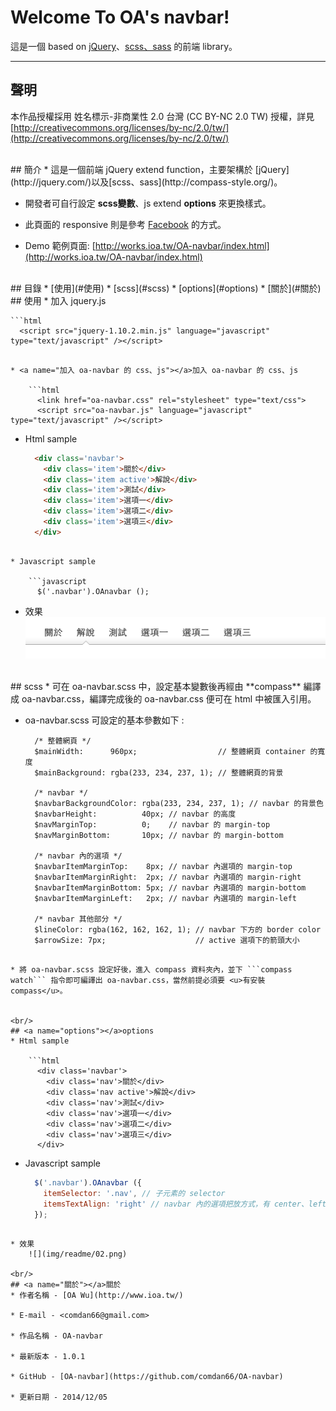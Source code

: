# Welcome To OA's navbar!
這是一個 based on [jQuery](http://jquery.com/)、[scss、sass](http://compass-style.org/) 的前端 library。 

---
## 聲明
本作品授權採用 姓名標示-非商業性 2.0 台灣 (CC BY-NC 2.0 TW) 授權，詳見 [http://creativecommons.org/licenses/by-nc/2.0/tw/](http://creativecommons.org/licenses/by-nc/2.0/tw/) 


<br/>
## 簡介
* 這是一個前端 jQuery extend function，主要架構於 [jQuery](http://jquery.com/)以及[scss、sass](http://compass-style.org/)。  

* 開發者可自行設定 **scss變數**、js extend **options** 來更換樣式。

* 此頁面的 responsive 則是參考 [Facebook](https://www.facebook.com/) 的方式。

* Demo 範例頁面: [http://works.ioa.tw/OA-navbar/index.html](http://works.ioa.tw/OA-navbar/index.html)


<br/>
## 目錄
* [使用](#使用)
* [scss](#scss)
* [options](#options)
* [關於](#關於)


<br/>
## <a name="使用"></a>使用
* 加入 jquery.js

	```html
	  <script src="jquery-1.10.2.min.js" language="javascript" type="text/javascript" /></script>		
```

* <a name="加入 oa-navbar 的 css、js"></a>加入 oa-navbar 的 css、js

	```html
	  <link href="oa-navbar.css" rel="stylesheet" type="text/css">
	  <script src="oa-navbar.js" language="javascript" type="text/javascript" /></script>
```

* Html sample

	```html
	  <div class='navbar'>
	    <div class='item'>關於</div>
	    <div class='item active'>解說</div>
	    <div class='item'>測試</div>
	    <div class='item'>選項一</div>
	    <div class='item'>選項二</div>
	    <div class='item'>選項三</div>
	  </div>
```

* Javascript sample

	```javascript
	  $('.navbar').OAnavbar ();
```

* 效果  
	![](img/readme/01.png)

<br/>
## <a name="scss"></a>scss
* 可在 oa-navbar.scss 中，設定基本變數後再經由 **compass** 編譯成 oa-navbar.css，編譯完成後的 oa-navbar.css 便可在 html 中被匯入引用。 

* oa-navbar.scss 可設定的基本參數如下 :

	```
	  /* 整體網頁 */
	  $mainWidth:      960px;                  // 整體網頁 container 的寬度
	  $mainBackground: rgba(233, 234, 237, 1); // 整體網頁的背景
 
	  /* navbar */
	  $navbarBackgroundColor: rgba(233, 234, 237, 1); // navbar 的背景色
	  $navbarHeight:          40px; // navbar 的高度
	  $navMarginTop:          0;    // navbar 的 margin-top
	  $navMarginBottom:       10px; // navbar 的 margin-bottom
 
	  /* navbar 內的選項 */
	  $navbarItemMarginTop:    8px; // navbar 內選項的 margin-top
	  $navbarItemMarginRight:  2px; // navbar 內選項的 margin-right
	  $navbarItemMarginBottom: 5px; // navbar 內選項的 margin-bottom
	  $navbarItemMarginLeft:   2px; // navbar 內選項的 margin-left
 
	  /* navbar 其他部分 */
	  $lineColor: rgba(162, 162, 162, 1); // navbar 下方的 border color
	  $arrowSize: 7px;                    // active 選項下的箭頭大小
```

* 將 oa-navbar.scss 設定好後，進入 compass 資料夾內，並下 ```compass watch``` 指令即可編譯出 oa-navbar.css，當然前提必須要 <u>有安裝 compass</u>。


<br/>
## <a name="options"></a>options
* Html sample

	```html
	  <div class='navbar'>
	    <div class='nav'>關於</div>
	    <div class='nav active'>解說</div>
	    <div class='nav'>測試</div>
	    <div class='nav'>選項一</div>
	    <div class='nav'>選項二</div>
	    <div class='nav'>選項三</div>
	  </div>
```

* Javascript sample

	```javascript
	  $('.navbar').OAnavbar ({
	    itemSelector: '.nav', // 子元素的 selector
	    itemsTextAlign: 'right' // navbar 內的選項把放方式，有 center、left、right 三種
	  });
```

* 效果  
	![](img/readme/02.png)
	
<br/>
## <a name="關於"></a>關於
* 作者名稱 - [OA Wu](http://www.ioa.tw/)

* E-mail - <comdan66@gmail.com>

* 作品名稱 - OA-navbar

* 最新版本 - 1.0.1

* GitHub - [OA-navbar](https://github.com/comdan66/OA-navbar)

* 更新日期 - 2014/12/05
